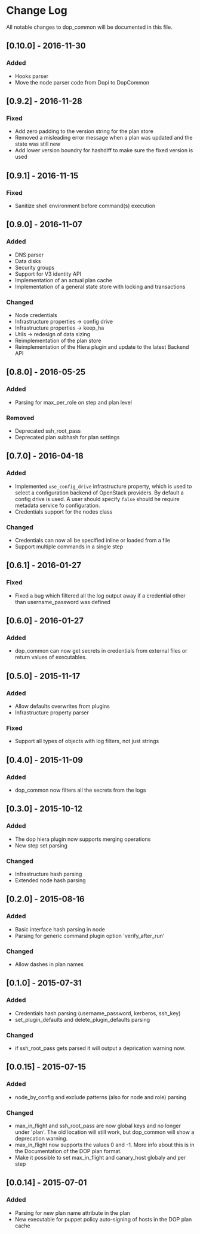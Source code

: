 # Change Log
All notable changes to dop_common will be documented in this file.

## [0.10.0] - 2016-11-30
### Added
- Hooks parser
- Move the node parser code from Dopi to DopCommon

## [0.9.2] - 2016-11-28
### Fixed
- Add zero padding to the version string for the plan store
- Removed a misleading error message when a plan was updated and the state was still new
- Add lower version boundry for hashdiff to make sure the fixed version is used

## [0.9.1] - 2016-11-15
### Fixed
- Sanitize shell environment before command(s) execution

## [0.9.0] - 2016-11-07
### Added
- DNS parser
- Data disks
- Security groups
- Support for V3 identity API
- Implementation of an actual plan cache
- Implementation of a general state store with locking and transactions

### Changed
- Node credentials
- Infrastructure properties -> config drive
- Infrastructure properties -> keep_ha
- Utils -> redesign of data sizing
- Reimplementation of the plan store
- Reimplementation of the Hiera plugin and update to the latest Backend API

## [0.8.0] - 2016-05-25
### Added
- Parsing for max_per_role on step and plan level

### Removed
- Deprecated ssh_root_pass
- Deprecated plan subhash for plan settings

## [0.7.0] - 2016-04-18
### Added
- Implemented `use_config_drive` infrastructure property, which is used to
  select a configuration backend of OpenStack providers. By default a config
  drive is used. A user should specify `false` should he require metadata
  service fo configuration.
- Credentials support for the nodes class

### Changed
- Credentials can now all be specified inline or loaded from a file
- Support multiple commands in a single step

## [0.6.1] - 2016-01-27
### Fixed
- Fixed a bug which filtered all the log output away if a credential other than
  username_password was defined

## [0.6.0] - 2016-01-27
### Added
- dop_common can now get secrets in credentials from external files or return values of executables.

## [0.5.0] - 2015-11-17
### Added
- Allow defaults overwrites from plugins
- Infrastructure property parser

### Fixed
- Support all types of objects with log filters, not just strings

## [0.4.0] - 2015-11-09
### Added
- dop_common now filters all the secrets from the logs

## [0.3.0] - 2015-10-12
### Added
- The dop hiera plugin now supports merging operations
- New step set parsing

### Changed
- Infrastructure hash parsing
- Extended node hash parsing

## [0.2.0] - 2015-08-16
### Added
- Basic interface hash parsing in node
- Parsing for generic command plugin option 'verify_after_run'

### Changed
- Allow dashes in plan names

## [0.1.0] - 2015-07-31
### Added
- Credentials hash parsing (username_password, kerberos, ssh_key)
- set_plugin_defaults and delete_plugin_defaults parsing

### Changed
- if ssh_root_pass gets parsed it will output a deprication warning now.

## [0.0.15] - 2015-07-15
### Added
- node_by_config and exclude patterns (also for node and role) parsing

### Changed
- max_in_flight and ssh_root_pass are now global keys and no longer under 'plan'.
  The old location will still work, but dop_common will show a deprecation warning.
- max_in_flight now supports the values 0 and -1. More info about this is in the
  Documentation of the DOP plan format.
- Make it possible to set max_in_flight and canary_host globaly and per step

## [0.0.14] - 2015-07-01
### Added
- Parsing for new plan name attribute in the plan
- New executable for puppet policy auto-signing of hosts in the DOP plan cache

